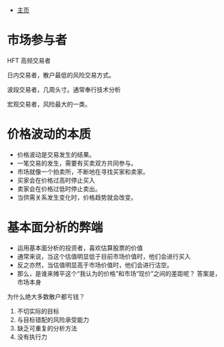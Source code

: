 - [主页](../README.md)

# 市场参与者


HFT 高频交易者

日内交易者，散户最低的风险交易方式。

波段交易者，几周头寸。通常奉行技术分析

宏观交易者，风险最大的一类。


# 价格波动的本质

- 价格波动是交易发生的结果。
- 一笔交易的发生，需要有买卖双方共同参与。
- 市场就像一个拍卖所，不断地在寻找买家和卖家。
- 买家会在价格过高时停止买入
- 卖家会在价格过低时停止卖出。
- 当供需关系发生变化时，价格趋势就会改变。


# 基本面分析的弊端

- 运用基本面分析的投资者，喜欢估算股票的价值
- 通常来说，当这个估值明显低于目前市场价值时，他们会进行买入
- 反之亦然，当估值明显高于市场价值时，他们会进行沽空。
- 那么，是谁来摊平这个“我认为的价格”和市场“现价”之间的差距呢？
答案是，市场本身

为什么绝大多数散户都亏钱？
1. 不切实际的目标
2. 与目标错配的风险承受能力
3. 缺乏可重复的分析方法
4. 没有执行力


